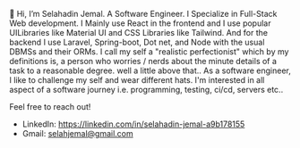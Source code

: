 👋 Hi, I’m Selahadin Jemal. A Software Engineer. I Specialize in Full-Stack Web development. I Mainly use React in the frontend and I use popular UILibraries like Material UI and CSS Libraries like Tailwind. And for the backend I use Laravel, Spring-boot, Dot net, and Node with the usual DBMSs and their ORMs. I call my self a "realistic perfectionist" which by my definitions is, a person who worries / nerds about the minute details of a task to a reasonable degree. well a little above that.. As a software engineer, I like to challenge my self and wear different hats. I'm interested in all aspect of a software journey i.e. programming, testing, ci/cd, servers etc..

Feel free to reach out!
- LinkedIn: https://linkedin.com/in/selahadin-jemal-a9b178155
- Gmail: selahjemal@gmail.com

<!---
selahjs/selahjs is a ✨ special ✨ repository because its `README.md` (this file) appears on your GitHub profile.
You can click the Preview link to take a look at your changes.
--->
